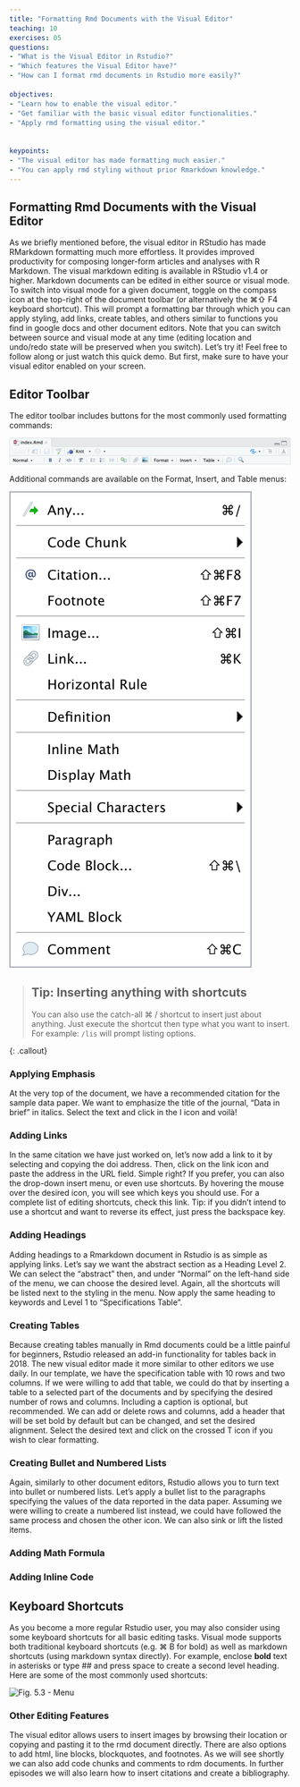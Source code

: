 ```yaml
---
title: "Formatting Rmd Documents with the Visual Editor"
teaching: 10
exercises: 05
questions:
- "What is the Visual Editor in Rstudio?"
- "Which features the Visual Editor have?"
- "How can I format rmd documents in Rstudio more easily?"

objectives:
- "Learn how to enable the visual editor."
- "Get familiar with the basic visual editor functionalities."
- "Apply rmd formatting using the visual editor."


keypoints:
- "The visual editor has made formatting much easier."
- "You can apply rmd styling without prior Rmarkdown knowledge."
---
```


## Formatting Rmd Documents with the Visual Editor

As we briefly mentioned before, the visual editor in RStudio has made RMarkdown formatting much more effortless. It provides improved productivity for composing longer-form articles and analyses with R Markdown. The visual markdown editing is available in RStudio v1.4 or higher. Markdown documents can be edited in either source or visual mode. To switch into visual mode for a given document, toggle on the compass  icon at the top-right of the document toolbar (or alternatively the ⌘⇧ F4 keyboard shortcut). This will prompt a formatting bar through which you can apply styling, add links, create tables, and others similar to functions you find in google docs and other document editors. Note that you can switch between source and visual mode at any time (editing location and undo/redo state will be preserved when you switch). Let’s try it! Feel free to follow along or just watch this quick demo. But first, make sure to have your visual editor enabled on your screen. 

## Editor Toolbar

The editor toolbar includes buttons for the most commonly used formatting commands:

![Fig. 5.1 - Toolbar](../fig/Ep.5-toolbar.png)

Additional commands are available on the Format, Insert, and Table menus:

![Fig. 5.2 - Menu](../fig/Ep.5-menu.png)


> ## Tip: Inserting anything with shortcuts
> You can also use the catch-all ⌘ / shortcut to insert just about anything. Just execute the shortcut then type what you want to insert. For example: `/lis` will prompt listing options.
>
{: .callout}

### Applying Emphasis
At the very top of the document, we have a recommended citation for the sample data paper. We want to emphasize the title of the journal, “Data in brief” in italics. Select the text and click in the I icon and voilà!

### Adding Links
In the same citation we have just worked on, let’s now add a link to it by selecting and copying the doi address. Then, click on the link icon and paste the address in the URL field. Simple right? If you prefer, you can also the drop-down insert menu, or even use shortcuts. By hovering the mouse over the desired icon, you will see which keys you should use. For a complete list of editing shortcuts, check this link. Tip: if you didn’t intend to use a shortcut and want to reverse its effect, just press the backspace key.

### Adding Headings
Adding headings to a Rmarkdown document in Rstudio is as simple as applying links. Let’s say we want the abstract section as a Heading Level 2. We can select the “abstract” then, and under “Normal” on the left-hand side of the menu, we can choose the desired level. Again, all the shortcuts will be listed next to the styling in the menu. Now apply the same heading to keywords and Level 1 to “Specifications Table”.

### Creating Tables
Because creating tables manually in Rmd documents could be a little painful for beginners, Rstudio released an add-in functionality for tables back in 2018. The new visual editor made it more similar to other editors we use daily. In our template, we have the specification table with 10 rows and two columns. If we were willing to add that table, we could do that by inserting a table to a selected part of the documents and by specifying the desired number of rows and columns.  Including a caption is optional, but recommended. We can add or delete rows and columns, add a header that will be set bold by default but can be changed, and set the desired alignment. Select the desired text and click on the crossed T icon if you wish to clear formatting.

### Creating Bullet and Numbered Lists
Again, similarly to other document editors, Rstudio allows you to turn text into bullet or numbered lists. Let’s apply a bullet list to the paragraphs specifying the values of the data reported in the data paper. Assuming we were willing to create a numbered list instead, we could have followed the same process and chosen the other icon. We can also sink or lift the listed items.

### Adding Math Formula

### Adding Inline Code 


## Keyboard Shortcuts
As you become a more regular Rstudio user, you may also consider using some keyboard shortcuts for all basic editing tasks. Visual mode supports both traditional keyboard shortcuts (e.g. ⌘ B for bold) as well as markdown shortcuts (using markdown syntax directly). For example, enclose **bold** text in asterisks or type ## and press space to create a second level heading. Here are some of the most commonly used shortcuts:

![Fig. 5.3 - Menu](../fig/Ep.5-shortcuts.png)


### Other Editing Features
The visual editor allows users to insert images by browsing their location or copying and pasting it to the rmd document directly. There are also options to add html, line blocks, blockquotes, and footnotes. As we will see shortly we can also add code chunks and comments to rdm documents. In further episodes we will also learn how to insert citations and create a bibliography.
